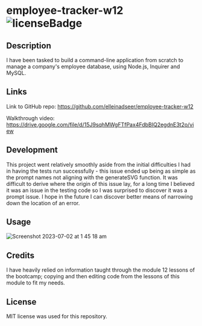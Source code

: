 # employee-tracker-w12 ![licenseBadge](https://img.shields.io/badge/license-MIT-blue.svg)
## Description

I have been tasked to build a command-line application from scratch to manage a company's employee database, using Node.js, Inquirer and MySQL.

## Links

Link to GitHub repo: 
https://github.com/elleinadseer/employee-tracker-w12

Walkthrough video:
https://drive.google.com/file/d/15J9sqhMWgFTfPax4FdbBIQ2egdnE3t2o/view

## Development

This project went relatively smoothly aside from the initial difficulties I had in having the tests run successfully - this issue ended up being as simple as the prompt names not aligning with the generateSVG function. It was difficult to derive where the origin of this issue lay, for a long time I believed it was an issue in the testing code so I was surprised to discover it was a prompt issue. I hope in the future I can discover better means of narrowing down the location of an error. 

## Usage
![Screenshot 2023-07-02 at 1 45 18 am](https://github.com/elleinadseer/employee-tracker-w12/assets/126515415/5454a06f-ad7d-4c26-ae3f-1e85cd75c9f8)

## Credits

I have heavily relied on information taught through the module 12 lessons of the bootcamp; copying and then editing code from the lessons of this module to fit my needs. 

## License

MIT license was used for this repository. 